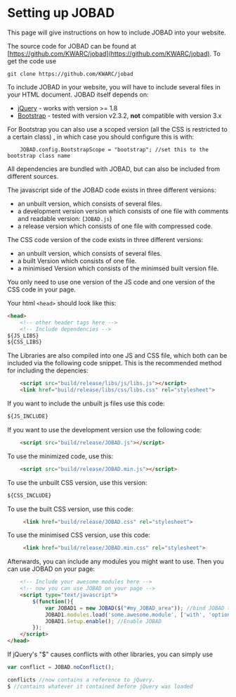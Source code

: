 # Setting up JOBAD
This page will give instructions on how to include JOBAD into your website. 

The source code for JOBAD can be found at [https://github.com/KWARC/jobad](https://github.com/KWARC/jobad). 
To get the code use 

    git clone https://github.com/KWARC/jobad

To include JOBAD in your website, you will have to include several files in your HTML document. 
JOBAD itself depends on: 

* [jQuery](http://jquery.com) - works with version >= 1.8
* [Bootstrap](http://getbootstrap.com/2.3.2/) - tested with version v2.3.2, **not** compatible with version 3.x

For Bootstrap you can also use a scoped version (all the CSS is restricted to a certain class) , in which case you should configure this is with: 
```
	JOBAD.config.BootstrapScope = "bootstrap"; //set this to the bootstrap class name
````

All dependencies are bundled with JOBAD, but can also be included from different sources. 

The javascript side of the JOBAD code exists in three different versions: 

* an unbuilt version, which consists of several files. 
* a development version version which consists of one file with comments and readable version: (`JOBAD.js`)
* a release version which consists of one file with compressed code. 

The CSS code version of the code exists in three different versions: 

* an unbuilt version, which consists of several files. 
* a built Version which consists of one file.
* a minimised Version which consists of the minimsed built version file.  

You only need to use one version of the JS code and one version of the CSS code in your page. 

Your html `<head>` should look like this: 

```html
<head>
	<!-- other header tags here -->
	<!-- Include dependencies -->
${JS_LIBS}
${CSS_LIBS}
```

The Libraries are also compiled into one JS and CSS file, which both can be included via the following code snippet. This is the recommended method for including the depencies: 

```html
	<script src="build/release/libs/js/libs.js"></script>
	<link href="build/release/libs/css/libs.css" rel="stylesheet">
```

If you want to include the unbuilt js files use this code: 

```html
${JS_INCLUDE}
```

If you want to use the development version use the following code: 

```html
	<script src="build/release/JOBAD.js"></script>
```

To use the minimized code, use this: 

```html
	<script src="build/release/JOBAD.min.js"></script>
```

To use the unbuilt CSS version, use this version: 

```html
${CSS_INCLUDE}
```

To use the built CSS version, use this code: 

```html
	 <link href="build/release/JOBAD.css" rel="stylesheet">
```

To use the minimised CSS version, use this code: 

```html
	 <link href="build/release/JOBAD.min.css" rel="stylesheet">
```

Afterwards, you can include any modules you might want to use. Then you can use JOBAD on your page: 

```html
	<!-- Include your awesome modules here -->
	<!-- now you can use JOBAD on your page -->
	<script type="text/javascript">
		$(function(){
			var JOBAD1 = new JOBAD($("#my_JOBAD_area")); //bind JOBAD to an element on the page. 
			JOBAD1.modules.load('some.awesome.module', ['with', 'options']); //Load a module
			JOBAD1.Setup.enable(); //Enable JOBAD
		});
	</script>
</head>
```
If jQuery's "$" causes conflicts with other libraries, you can simply use

```javascript
var conflict = JOBAD.noConflict();

conflicts //now contains a reference to jQuery. 
$ //contains whatever it contained before jQuery was loaded

```